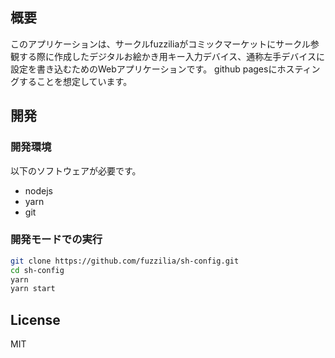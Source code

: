 ## 概要

このアプリケーションは、サークルfuzziliaがコミックマーケットにサークル参観する際に作成したデジタルお絵かき用キー入力デバイス、通称左手デバイスに設定を書き込むためのWebアプリケーションです。
github pagesにホスティングすることを想定しています。

## 開発

### 開発環境

以下のソフトウェアが必要です。

- nodejs
- yarn
- git

### 開発モードでの実行

```sh
git clone https://github.com/fuzzilia/sh-config.git
cd sh-config
yarn
yarn start
```

## License

MIT

